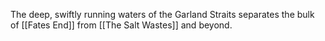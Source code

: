The deep, swiftly running waters of the Garland Straits separates the bulk of [[Fates End]] from [[The Salt Wastes]] and beyond.